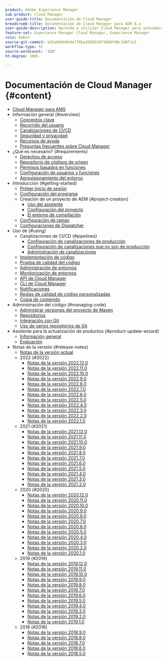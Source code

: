 ```yaml
---
product: Adobe Experience Manager
sub-product: Cloud Manager
user-guide-title: Documentación de Cloud Manager
breadcrumb-title: Documentación de Cloud Manager para AEM 6.x
user-guide-description: Aprenda a utilizar Cloud Manager para autoadministrar Adobe Experience Manager para AMS en la nube.
feature-set: Experience Manager Cloud Manager, Experience Manager
role: Admin
source-git-commit: b42a849e9e9e776be1b5055971b68fd0c19871e2
workflow-type: ht
source-wordcount: '320'
ht-degree: 100%

---
```



# Documentación de Cloud Manager {#content}

+ [Cloud Manager para AMS](introduction.md)
+ Información general {#overview}
   + [Conceptos clave](overview/key-concepts.md)
   + [Recorrido del usuario](overview/user-journey.md)
   + [Canalizaciones de CI/CD](overview/ci-cd-pipelines.md)
   + [Seguridad y privacidad](overview/security-and-privacy.md)
   + [Recursos de ayuda](overview/help-resources.md)
   + [Preguntas frecuentes sobre Cloud Manager](overview/faqs.md)
+ ¿Qué es necesario? {#requirements}
   + [Derechos de acceso](requirements/access-rights.md)
   + [Repositorio de códigos de origen](requirements/source-code-repository.md)
   + [Permisos basados en funciones](requirements/role-based-permissions.md)
   + [Configuración de usuarios y funciones](requirements/users-and-roles.md)
   + [Aprovisionamiento del entorno](requirements/environment-provisioning.md)
+ Introducción {#getting-started}
   + [Primer inicio de sesión](getting-started/first-time-login.md)
   + [Configuración del programa](getting-started/program-setup.md)
   + Creación de un proyecto de AEM {#project-creation}
      + [Uso del asistente](getting-started/using-the-wizard.md)
      + [Configuración del proyecto](getting-started/project-setup.md)
      + [El entorno de compilación](getting-started/build-environment.md)
   + [Configuración de ramas](getting-started/configuring-branches.md)
   + [Configuraciones de Dispatcher](getting-started/dispatcher-configurations.md)
+ Uso de {#using}
   + Canalizaciones de CI/CD {#pipelines}
      + [Configuración de canalizaciones de producción](using/production-pipelines.md)
      + [Configuración de canalizaciones que no son de producción](using/non-production-pipelines.md)
      + [Administración de canalizaciones](using/managing-pipelines.md)
   + [Implementación de código](using/code-deployment.md)
   + [Prueba de calidad del código](using/code-quality-testing.md)
   + [Administración de entornos](using/managing-environments.md)
   + [Monitorización de entornos](using/monitoring-environments.md)
   + [API de Cloud Manager](https://developer.adobe.com/experience-cloud/cloud-manager/reference/api/)
   + [CLI de Cloud Manager](https://github.com/adobe/aio-cli-plugin-cloudmanager/blob/main/README.md)
   + [Notificaciones](using/notifications.md)
   + [Reglas de calidad de código personalizadas](using/custom-code-quality-rules.md)
   + [Copia de contenido](using/content-copy.md)
+ Administración del código {#managing-code}
   + [Administrar versiones del proyecto de Maven](managing-code/maven-project-version.md)
   + [Repositorios](managing-code/repositories.md)
   + [Integración con Git](managing-code/git-integration.md)
   + [Uso de varios repositorios de Git](managing-code/multiple-git-repos.md)
+ Asistente para la actualización de productos {#product-update-wizard}
   + [Información general](product-update-wizard/overview.md)
   + [Evaluación](product-update-wizard/evaluation.md)
+ Notas de la versión {#release-notes}
   + [Notas de la versión actual](release-notes/current.md)
   + 2022 {#2022}
      + [Notas de la versión 2022.12.0](release-notes/2022/2022-12-0.md)
      + [Notas de la versión 2022.11.0](release-notes/2022/2022-11-0.md)
      + [Notas de la versión 2022.10.0](release-notes/2022/2022-10-0.md)
      + [Notas de la versión 2022.9.0](release-notes/2022/2022-9-0.md)
      + [Notas de la versión 2022.8.0](release-notes/2022/2022-8-0.md)
      + [Notas de la versión 2022.7.0](release-notes/2022/2022-7-0.md)
      + [Notas de la versión 2022.6.0](release-notes/2022/2022-6-0.md)
      + [Notas de la versión 2022.5.0](release-notes/2022/2022-5-0.md)
      + [Notas de la versión 2022.4.0](release-notes/2022/2022-4-0.md)
      + [Notas de la versión 2022.3.0](release-notes/2022/2022-3-0.md)
      + [Notas de la versión 2022.2.0](release-notes/2022/2022-2-0.md)
      + [Notas de la versión 2022.1.0](release-notes/2022/2022-1-0.md)
   + 2021 {#2021}
      + [Notas de la versión 2021.12.0](release-notes/2021/2021-12-0.md)
      + [Notas de la versión 2021.11.0](release-notes/2021/2021-11-0.md)
      + [Notas de la versión 2021.10.0](release-notes/2021/2021-10-0.md)
      + [Notas de la versión 2021.9.0](release-notes/2021/2021-9-0.md)
      + [Notas de la versión 2021.8.0](release-notes/2021/2021-8-0.md)
      + [Notas de la versión 2021.7.0](release-notes/2021/2021-7-0.md)
      + [Notas de la versión 2021.6.0](release-notes/2021/2021-6-0.md)
      + [Notas de la versión 2021.5.0](release-notes/2021/2021-5-0.md)
      + [Notas de la versión 2021.4.0](release-notes/2021/2021-4-0.md)
      + [Notas de la versión 2021.3.0](release-notes/2021/2021-3-0.md)
      + [Notas de la versión 2021.2.0](release-notes/2021/2021-2-0.md)
   + 2020 {#2020}
      + [Notas de la versión 2020.12.0](release-notes/2020/2020-12-0.md)
      + [Notas de la versión 2020.11.0](release-notes/2020/2020-11-0.md)
      + [Notas de la versión 2020.10.0](release-notes/2020/2020-10-0.md)
      + [Notas de la versión 2020.9.0](release-notes/2020/2020-9-0.md)
      + [Notas de la versión 2020.8.0](release-notes/2020/2020-8-0.md)
      + [Notas de la versión 2020.7.0](release-notes/2020/2020-7-0.md)
      + [Notas de la versión 2020.6.0](release-notes/2020/2020-6-0.md)
      + [Notas de la versión 2020.5.0](release-notes/2020/2020-5-0.md)
      + [Notas de la versión 2020.4.0](release-notes/2020/2020-4-0.md)
      + [Notas de la versión 2020.3.0](release-notes/2020/2020-3-0.md)
      + [Notas de la versión 2020.2.0](release-notes/2020/2020-2-0.md)
      + [Notas de la versión 2020.1.0](release-notes/2020/2020-1-0.md)
   + 2019 {#2019}
      + [Notas de la versión 2019.12.0](release-notes/2019/2019-12-0.md)
      + [Notas de la versión 2019.11.0](release-notes/2019/2019-11-0.md)
      + [Notas de la versión 2019.10.0](release-notes/2019/2019-10-0.md)
      + [Notas de la versión 2019.9.0](release-notes/2019/2019-9-0.md)
      + [Notas de la versión 2019.8.0](release-notes/2019/2019-8-0.md)
      + [Notas de la versión 2019.7.0](release-notes/2019/2019-7-0.md)
      + [Notas de la versión 2019.6.0](release-notes/2019/2019-6-0.md)
      + [Notas de la versión 2019.5.0](release-notes/2019/2019-5-0.md)
      + [Notas de la versión 2019.4.0](release-notes/2019/2019-4-0.md)
      + [Notas de la versión 2019.3.0](release-notes/2019/2019-3-0.md)
      + [Notas de la versión 2019.2.0](release-notes/2019/2019-2-0.md)
      + [Notas de la versión 2019.1.0](release-notes/2019/2019-1-0.md)
   + 2018 {#2018}
      + [Notas de la versión 2018.9.0](release-notes/2018/2018-9-0.md)
      + [Notas de la versión 2018.8.0](release-notes/2018/2018-8-0.md)
      + [Notas de la versión 2018.7.0](release-notes/2018/2018-7-0.md)
      + [Notas de la versión 2018.6.0](release-notes/2018/2018-6-0.md)
      + [Notas de la versión 2018.5.0](release-notes/2018/2018-5-0.md)
